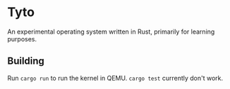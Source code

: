 # Tyto

An experimental operating system written in Rust, primarily for learning purposes.

## Building

Run `cargo run` to run the kernel in QEMU. `cargo test` currently don't work.
